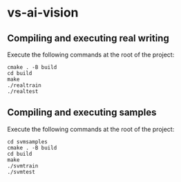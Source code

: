 # vs-ai-vision

## Compiling and executing real writing

Execute the following commands at the root of the project:
    
    cmake . -B build
    cd build
    make
    ./realtrain
    ./realtest

## Compiling and executing samples

Execute the following commands at the root of the project:

    cd svmsamples
    cmake . -B build
    cd build
    make
    ./svmtrain
    ./svmtest

